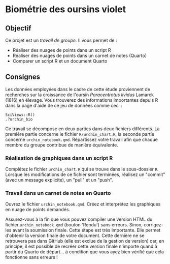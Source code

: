# Biométrie des oursins violet

## Objectif

Ce projet est un *travail de groupe*. Il vous permet de :

-   Réaliser des nuages de points dans un script R
-   Réaliser des nuages de points dans un carnet de notes (Quarto)
-   Comparer un script R et un document Quarto

## Consignes

Les données employées dans le cadre de cette étude proviennent de recherches sur la croissance de l'oursin *Paracentrotus lividus* Lamarck (1816) en élevage. Vous trouverez des informations importantes depuis R dans la page d'aide de ce jeu de données comme ceci :

    SciViews::R()
    .?urchin_bio

Ce travail se décompose en deux parties dans deux fichiers différents. La première partie concerne le fichier `R/urchin_chart.R`, la seconde partie concerne `urchin_notebook.qmd`. Répartissez votre travail afin que chaque membre du groupe contribue de manière équivalente. 

### Réalisation de graphiques dans un script R

Complétez le fichier `urchin_chart.R` qui se trouve dans le sous-dossier `R`. Lorsque les modifications de ce fichier sont terminées, réalisez un "commit" (avec un message explicite), un "pull" et un "push".

### Travail dans un carnet de notes en Quarto

Ouvrez le fichier `urchin_notebook.qmd`. Créez et interprétez les graphiques en nuage de points demandés.

Assurez-vous à la fin que vous pouvez compiler une version HTML du fichier `urchin_notebook.qmd` (bouton 'Rendu') sans erreurs. Sinon, corrigez-les avant la soumission finale. Cette étape est très importante. Elle permet d'obtenir la version finale de votre document. Cette dernière ne se retrouvera pas dans GitHub (elle est exclue de la gestion de version) car, en principe, il est possible de recréer cette version finale n'importe quand à partir du Quarto de départ... à condition que vous ayez bien vérifié que cela fonctionne sans erreurs !
